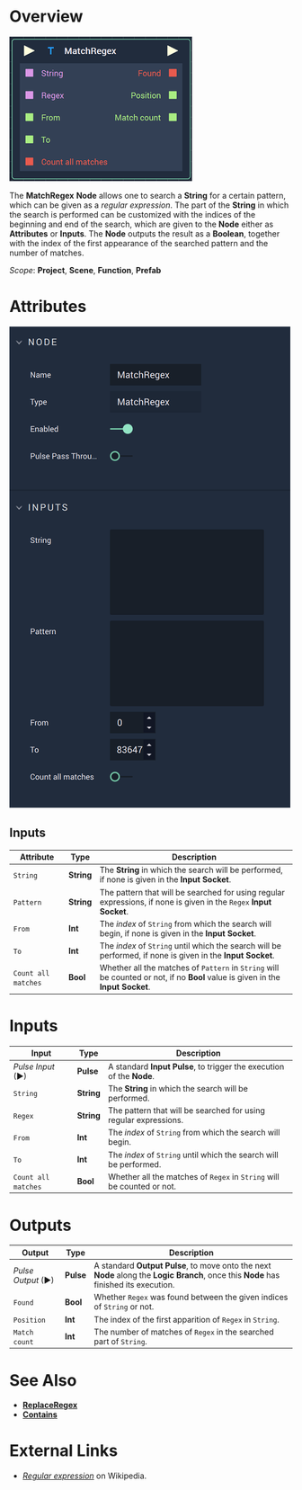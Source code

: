 # Overview

![The MatchRegex Node.](../../.gitbook/assets/matchregex.png)

The **MatchRegex** **Node** allows one to search a **String** for a certain pattern, which can be given as a *regular expression*. The part of the **String** in which the search is performed can be customized with the indices of the beginning and end of the search, which are given to the **Node** either as **Attributes** or **Inputs**. The **Node** outputs the result as a **Boolean**, together with the index of the first appearance of the searched pattern and the number of matches. 

*Scope*: **Project**, **Scene**, **Function**, **Prefab**

# Attributes

![The MatchRegex Node Attributes.](../../.gitbook/assets/matchregexattributes.png)

## Inputs

|Attribute|Type|Description|
|---|---|---|
| `String` | **String** | The **String** in which the search will be performed, if none is given in the **Input Socket**. |
| `Pattern` | **String** | The pattern that will be searched for using regular expressions, if none is given in the `Regex` **Input Socket**. |
| `From` | **Int** | The *index* of `String` from which the search will begin, if none is given in the **Input Socket**. |
| `To` | **Int** | The *index* of `String` until which the search will be performed, if none is given in the **Input Socket**. |
| `Count all matches` | **Bool** | Whether all the matches of `Pattern` in `String` will be counted or not, if no **Bool** value is given in the **Input Socket**. |

# Inputs

|Input|Type|Description|
|---|---|---|
|*Pulse Input* (►)|**Pulse**|A standard **Input Pulse**, to trigger the execution of the **Node**.|
| `String` | **String** | The **String** in which the search will be performed.  |
| `Regex` | **String** | The pattern that will be searched for using regular expressions. |
| `From` | **Int** | The *index* of `String` from which the search will begin. |
| `To` | **Int** | The *index* of `String` until which the search will be performed.|
| `Count all matches` | **Bool** | Whether all the matches of `Regex` in `String` will be counted or not.|

# Outputs

|Output|Type|Description|
|---|---|---|
|*Pulse Output* (►)|**Pulse**|A standard **Output Pulse**, to move onto the next **Node** along the **Logic Branch**, once this **Node** has finished its execution.|
| `Found` | **Bool** | Whether `Regex` was found between the given indices of `String` or not. |
| `Position` | **Int** | The index of the first apparition of `Regex` in `String`. |
| `Match count` | **Int** | The number of matches of `Regex` in the searched part of `String`.|

# See Also

* [**ReplaceRegex**](replaceregex.md)
* [**Contains**](contains.md)

# External Links

* [*Regular expression*](https://en.wikipedia.org/wiki/Regular_expression) on Wikipedia.

